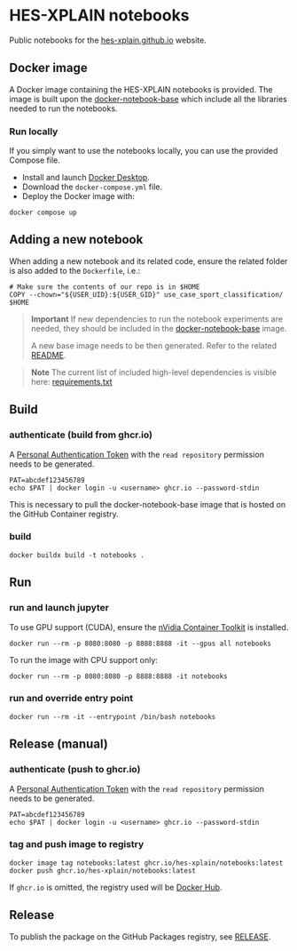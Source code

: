 # HES-XPLAIN notebooks

Public notebooks for the [hes-xplain.github.io](https://hes-xplain.github.io/) website.

## Docker image

A Docker image containing the HES-XPLAIN notebooks is provided.
The image is built upon the [docker-notebook-base](https://github.com/HES-XPLAIN/docker-notebook-base)
which include all the libraries needed to run the notebooks.

### Run locally

If you simply want to use the notebooks locally, you can use the provided Compose file.

* Install and launch [Docker Desktop](https://www.docker.com/).
* Download the `docker-compose.yml` file.
* Deploy the Docker image with:

```
docker compose up
```

## Adding a new notebook

When adding a new notebook and its related code, ensure the related folder is
also added to the `Dockerfile`, i.e.:

```
# Make sure the contents of our repo is in $HOME
COPY --chown="${USER_UID}:${USER_GID}" use_case_sport_classification/ $HOME
```

> **Important**
> If new dependencies to run the notebook experiments are needed, they should be
> included in the [docker-notebook-base](https://github.com/HES-XPLAIN/docker-notebook-base) image.
>
> A new base image needs to be then generated. Refer to the related [README](https://github.com/HES-XPLAIN/docker-notebook-base/blob/main/README.md).

> **Note**
> The current list of included high-level dependencies is visible here: [requirements.txt](https://github.com/HES-XPLAIN/docker-notebook-base/blob/main/requirements.txt)

## Build

### authenticate (build from ghcr.io)

A [Personal Authentication Token](https://docs.github.com/en/authentication/keeping-your-account-and-data-secure/managing-your-personal-access-tokens)
with the `read repository` permission needs to be generated.

```shell
PAT=abcdef123456789
echo $PAT | docker login -u <username> ghcr.io --password-stdin
```

This is necessary to pull the docker-notebook-base image that is hosted on the GitHub Container registry.

### build

```
docker buildx build -t notebooks .
```

## Run

### run and launch jupyter


To use GPU support (CUDA), ensure the [nVidia Container Toolkit](https://docs.nvidia.com/datacenter/cloud-native/container-toolkit/latest/install-guide.html) is installed.

```
docker run --rm -p 8080:8080 -p 8888:8888 -it --gpus all notebooks
```

To run the image with CPU support only:

```
docker run --rm -p 8080:8080 -p 8888:8888 -it notebooks
```

### run and override entry point

```
docker run --rm -it --entrypoint /bin/bash notebooks
```

## Release (manual)

### authenticate (push to ghcr.io)

A [Personal Authentication Token](https://docs.github.com/en/authentication/keeping-your-account-and-data-secure/managing-your-personal-access-tokens)
with the `read repository` permission needs to be generated.

```shell
PAT=abcdef123456789
echo $PAT | docker login -u <username> ghcr.io --password-stdin
```

### tag and push image to registry

```shell
docker image tag notebooks:latest ghcr.io/hes-xplain/notebooks:latest
docker push ghcr.io/hes-xplain/notebooks:latest
```

If `ghcr.io` is omitted, the registry used will be [Docker Hub](https://hub.docker.com/).

## Release

To publish the package on the GitHub Packages registry, see [RELEASE](RELEASE.md).
